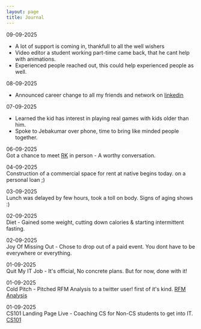 ```yaml
---
layout: page
title: Journal
---
```


09-09-2025<br>
- A lot of support is coming in, thankfull to all the well wishers
- Video editor a student working part-time came back, that he cant help with animations.
- Experienced people reached out, this could help experienced people as well.

08-09-2025<br>
- Announced career change to all my friends and network on [linkedin](https://www.linkedin.com/posts/vallarasus_career-update-after-15-years-in-software-activity-7370681613648769024-9J6Y)

07-09-2025<br>
- Learned the kid has interest in playing real games with kids older than him.
- Spoke to Jebakumar over phone, time to bring like minded people together.

06-09-2025<br>
Got a chance to meet [RK](/author-radhakrishnan) in person - A worthy conversation.

04-09-2025<br>
Construction of a commercial space for rent at native begins today. on a personal loan ;)

03-09-2025<br>
Lunch was delayed by few hours, took a toll on body. Signs of aging shows :)

02-09-2025<br>
Diet - Gained some weight, cutting down calories & starting intermittent fasting.

02-09-2025<br>
Joy Of Missing Out - Chose to drop out of a paid event. You dont have to be everywhere or everything.

01-09-2025<br>
Quit My IT Job - It's official, No concrete plans. But for now, done with it!

01-09-2025<br>
Cold Pitch - Pitched RFM Analysis to a twitter user! first of it's kind. [RFM Analysis](https://vallarasu.in/r/rfm-analysis)

01-09-2025<br>
CS101 Landing Page Live - Coaching CS for Non-CS students to get into IT. [CS101](https://cs101.in/)